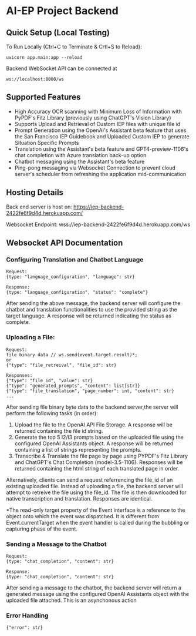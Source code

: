 # AI-EP Project Backend
## Quick Setup (Local Testing)
To Run Locally (Ctrl+C to Terminate & Crtl+S to Reload):
```
uvicorn app.main:app --reload
```
Backend WebSocket API can be connected at 
```
ws://localhost:8000/ws
```
## Supported Features
- High Accuracy OCR scanning with Minimum Loss of Information with PyPDF's Fitz Library (previously using ChatGPT's Vision Library)
- Supports Upload and Retrieval of Custom IEP files with unique file id
- Prompt Generation using the OpenAI's Assistant beta feature that uses the San Francisco IEP Guidebook and Uploaded Custom IEP to generate Situation Specific Prompts
- Translation using the Assistant's beta feature and GPT4-preview-1106's chat completion with Azure translation back-up option
- Chatbot messaging using the Assistant's beta feature
- Ping-pong messaging via Websocket Connection to prevent cloud server's scheduler from refreshing the application mid-communication

## Hosting Details
Back end server is host on: https://iep-backend-2422fe6f9d4d.herokuapp.com/

Websocket Endpoint: wss://iep-backend-2422fe6f9d4d.herokuapp.com/ws

## Websocket API Documentation

### Configuring Translation and Chatbot Language
```
Request: 
{type: "language_configuration", "language": str}

Response:
{type: "language_configuration", "status": "complete"}
```
After sending the above message, the backend server will configure the chatbot and translation functionalities to use the provided string as the target language. A response will be returned indicating the status as complete.

### Uploading a File:
```
Request:
file binary data // ws.send(event.target.result)*;
or
{"type": "file_retreival", "file_id": str}

Responses: 
{"type": "file_id", "value": str}
{"type": "generated_prompts", "content": list[str]}
{"type": "file_translation", "page_number": int, "content": str}
...
```
After sending file binary byte data to the backend server,the server will perform the following tasks (in order):

1. Upload the file to the OpenAI API File Storage. A response will be returned containing the file id string.
2. Generate the top 5 l2/l3 prompts based on the uploaded file using the configured OpenAI Assistants object. A response will be returned containing a list of strings representing the prompts.
3. Transcribe & Translate the file page by page using PYPDF's Fitz Library and ChatGPT's Chat Completion (model-3.5-1106). Responses will be returned containing the html string of each translated page in order.

Alternatively, clients can send a request referrencing the file_id of an existing uploaded file. Instead of uploading a file, the backend server will attempt to retreive the file using the file_id. The file is then downloaded for native transcription and translation. Responses are identical. 

*The read-only target property of the Event interface is a reference to the object onto which the event was dispatched. It is different from Event.currentTarget when the event handler is called during the bubbling or capturing phase of the event.

### Sending a Message to the Chatbot
```
Request:
{type: "chat_completion", "content": str}

Response:
{type: "chat_completion", "content": str}
```
After sending a message to the chatbot, the backend server will return a generated message using the configured OpenAI Assistants object with the uploaded file attached. This is an asynchonous action

### Error Handling
```
{"error": str}
```
